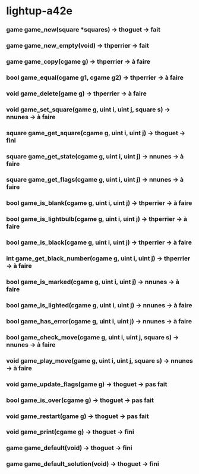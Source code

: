 # lightup-a42e

### game game_new(square *squares) -> thoguet -> fait

### game game_new_empty(void) -> thperrier -> fait

### game game_copy(cgame g) -> thperrier -> à faire

### bool game_equal(cgame g1, cgame g2) -> thperrier -> à faire

### void game_delete(game g) -> thperrier -> à faire

### void game_set_square(game g, uint i, uint j, square s) -> nnunes -> à faire

### square game_get_square(cgame g, uint i, uint j) -> thoguet -> fini

### square game_get_state(cgame g, uint i, uint j) -> nnunes -> à faire

### square game_get_flags(cgame g, uint i, uint j) -> nnunes -> à faire

### bool game_is_blank(cgame g, uint i, uint j) ->  thperrier -> à faire

### bool game_is_lightbulb(cgame g, uint i, uint j) ->  thperrier -> à faire

### bool game_is_black(cgame g, uint i, uint j) -> thperrier -> à faire

### int game_get_black_number(cgame g, uint i, uint j) ->  thperrier -> à faire

### bool game_is_marked(cgame g, uint i, uint j) -> nnunes -> à faire

### bool game_is_lighted(cgame g, uint i, uint j) -> nnunes -> à faire

### bool game_has_error(cgame g, uint i, uint j) -> nnunes -> à faire

### bool game_check_move(cgame g, uint i, uint j, square s) -> nnunes -> à faire

### void game_play_move(game g, uint i, uint j, square s) -> nnunes -> à faire

### void game_update_flags(game g) -> thoguet -> pas fait

### bool game_is_over(cgame g) -> thoguet -> pas fait

### void game_restart(game g) -> thoguet -> pas fait

### void game_print(cgame g) -> thoguet -> fini

### game game_default(void) -> thoguet -> fini

### game game_default_solution(void) -> thoguet -> fini
